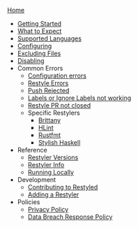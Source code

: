 [Home](https://github.com/restyled-io/restyled.io/wiki/)

- [Getting Started](https://github.com/restyled-io/restyled.io/wiki/Getting-Started)
- [What to Expect](https://github.com/restyled-io/restyled.io/wiki/What-to-Expect)
- [Supported Languages](https://docs.restyled.io/available-restylers/)
- [Configuring](https://github.com/restyled-io/restyled.io/wiki/Configuring-Restyled)
- [Excluding Files](https://github.com/restyled-io/restyled.io/wiki/Excluding)
- [Disabling](https://github.com/restyled-io/restyled.io/wiki/Disabling-Restyled)
- Common Errors
  - [Configuration errors](https://github.com/restyled-io/restyled.io/wiki/Common-Errors:-.restyled.yaml)
  - [Restyle Errors](https://github.com/restyled-io/restyled.io/wiki/Common-Errors:-Restyle-Error)
  - [Push Rejected](https://github.com/restyled-io/restyled.io/wiki/Common-Errors:-Push-Rejected)
  - [Labels or Ignore Labels not working](https://github.com/restyled-io/restyled.io/wiki/Common-Errors:-Labels-or-Ignore-Labels-not-working)
  - [Restyle PR not closed](https://github.com/restyled-io/restyled.io/wiki/Common-Errors:-Restyle-PR-not-closed)
  - Specific Restylers
    - [Brittany](https://github.com/restyled-io/restyled.io/wiki/Common-Errors:-Brittany)
    - [HLint](https://github.com/restyled-io/restyled.io/wiki/Common-Errors:-HLint)
    - [Rustfmt](https://github.com/restyled-io/restyled.io/wiki/Common-Errors:-Rustfmt)
    - [Stylish Haskell](https://github.com/restyled-io/restyled.io/wiki/Common-Errors:-Stylish-Haskell)
- Reference
  - [Restyler Versions](https://github.com/restyled-io/restyled.io/wiki/Restyler-Versions)
  - [Restyler Info](https://github.com/restyled-io/restyled.io/wiki/Restyler-Info-Yaml)
  - [Running Locally](https://github.com/restyled-io/restyled.io/wiki/Running-Restyled-Locally)
- Development
  - [Contributing to Restyled](https://github.com/restyled-io/restyled.io/wiki/Contributing-to-Restyled)
  - [Adding a Restyler](https://github.com/restyled-io/restyled.io/wiki/Adding-a-Restyler)
- Policies
  - [Privacy Policy](https://github.com/restyled-io/restyled.io/wiki/Privacy-Policy)
  - [Data Breach Response Policy](https://github.com/restyled-io/restyled.io/wiki/Data-Breach-Response-Policy)